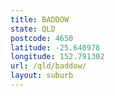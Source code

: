 ```yaml
---
title: BADDOW
state: QLD
postcode: 4650
latitude: -25.640978
longitude: 152.791302
url: /qld/baddow/
layout: suburb
---
```

